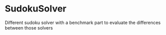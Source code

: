 # SudokuSolver
Different sudoku solver with a benchmark part to evaluate the differences between those solvers
